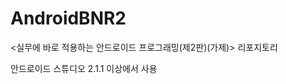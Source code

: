 # AndroidBNR2
&lt;실무에 바로 적용하는 안드로이드 프로그래밍(제2판)(가제)> 리포지토리  

안드로이드 스튜디오 2.1.1 이상에서 사용  

   
   
   


